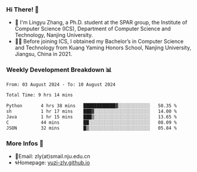 ### Hi There! 👋 
- 🐳 I'm Lingyu Zhang, a Ph.D. student at the SPAR group, the Institute of Computer Science (ICS), Department of Computer Science and Technology, Nanjing University.
- 🧑‍🎓 Before joining ICS, I obtained my Bachelor’s in Computer Science and Technology from Kuang Yaming Honors School, Nanjing University, Jiangsu, China in 2021.

### Weekly Development Breakdown :bar_chart:

<!--START_SECTION:waka-->

```txt
From: 03 August 2024 - To: 10 August 2024

Total Time: 9 hrs 14 mins

Python       4 hrs 38 mins   ████████████▓░░░░░░░░░░░░   50.35 %
sh           1 hr 17 mins    ███▓░░░░░░░░░░░░░░░░░░░░░   14.00 %
Java         1 hr 15 mins    ███▒░░░░░░░░░░░░░░░░░░░░░   13.65 %
C            44 mins         ██░░░░░░░░░░░░░░░░░░░░░░░   08.09 %
JSON         32 mins         █▒░░░░░░░░░░░░░░░░░░░░░░░   05.84 %
```

<!--END_SECTION:waka-->

<!--
### Github Contributions :octocat:

![](https://raw.githubusercontent.com/yuzi-zly/yuzi-zly/output/github-contribution-grid-snake.svg)              
-->

### More Infos 📖

- 📧Email: zly(at)smail.nju.edu.cn
- 🌀Homepage: [yuzi-zly.github.io](https://yuzi-zly.github.io/)
